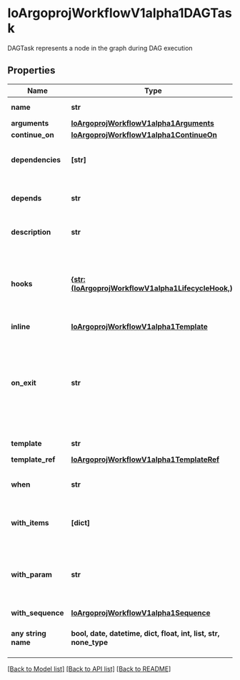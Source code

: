 # IoArgoprojWorkflowV1alpha1DAGTask

DAGTask represents a node in the graph during DAG execution

## Properties
Name | Type | Description | Notes
------------ | ------------- | ------------- | -------------
**name** | **str** | Name is the name of the target | 
**arguments** | [**IoArgoprojWorkflowV1alpha1Arguments**](IoArgoprojWorkflowV1alpha1Arguments.md) |  | [optional] 
**continue_on** | [**IoArgoprojWorkflowV1alpha1ContinueOn**](IoArgoprojWorkflowV1alpha1ContinueOn.md) |  | [optional] 
**dependencies** | **[str]** | Dependencies are name of other targets which this depends on | [optional] 
**depends** | **str** | Depends are name of other targets which this depends on | [optional] 
**description** | **str** | Description is the description of the target | [optional] 
**hooks** | [**{str: (IoArgoprojWorkflowV1alpha1LifecycleHook,)}**](IoArgoprojWorkflowV1alpha1LifecycleHook.md) | Hooks hold the lifecycle hook which is invoked at lifecycle of task, irrespective of the success, failure, or error status of the primary task | [optional] 
**inline** | [**IoArgoprojWorkflowV1alpha1Template**](IoArgoprojWorkflowV1alpha1Template.md) |  | [optional] 
**on_exit** | **str** | OnExit is a template reference which is invoked at the end of the template, irrespective of the success, failure, or error of the primary template. DEPRECATED: Use Hooks[exit].Template instead. | [optional] 
**template** | **str** | Name of template to execute | [optional] 
**template_ref** | [**IoArgoprojWorkflowV1alpha1TemplateRef**](IoArgoprojWorkflowV1alpha1TemplateRef.md) |  | [optional] 
**when** | **str** | When is an expression in which the task should conditionally execute | [optional] 
**with_items** | **[dict]** | WithItems expands a task into multiple parallel tasks from the items in the list | [optional] 
**with_param** | **str** | WithParam expands a task into multiple parallel tasks from the value in the parameter, which is expected to be a JSON list. | [optional] 
**with_sequence** | [**IoArgoprojWorkflowV1alpha1Sequence**](IoArgoprojWorkflowV1alpha1Sequence.md) |  | [optional] 
**any string name** | **bool, date, datetime, dict, float, int, list, str, none_type** | any string name can be used but the value must be the correct type | [optional]

[[Back to Model list]](../README.md#documentation-for-models) [[Back to API list]](../README.md#documentation-for-api-endpoints) [[Back to README]](../README.md)


